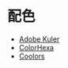 # 配色

* [Adobe Kuler](https://kuler.adobe.com/zh/explore/newest/)
* [ColorHexa](http://www.colorhexa.com/)
* [Coolors](http://coolors.co/)

